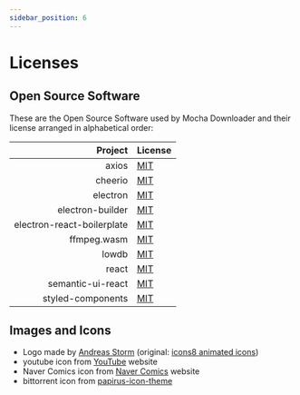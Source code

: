 ```yaml
---
sidebar_position: 6
---
```


# Licenses

## Open Source Software

These are the Open Source Software used by Mocha Downloader and their license arranged in alphabetical order:

|                    Project | License                                                                                           |
| -------------------------: | :------------------------------------------------------------------------------------------------ |
|                      axios | [MIT](https://github.com/axios/axios/blob/master/LICENSE)                                         |
|                    cheerio | [MIT](https://github.com/cheeriojs/cheerio/blob/main/LICENSE)                                     |
|                   electron | [MIT](https://github.com/electron/electron/blob/main/LICENSE)                                     |
|           electron-builder | [MIT](https://github.com/electron-userland/electron-builder/blob/master/LICENSE)                  |
| electron-react-boilerplate | [MIT](https://github.com/electron-react-boilerplate/electron-react-boilerplate/blob/main/LICENSE) |
|                ffmpeg.wasm | [MIT](https://github.com/ffmpegwasm/ffmpeg.wasm/blob/master/LICENSE)                              |
|                      lowdb | [MIT](https://github.com/typicode/lowdb/blob/main/LICENSE)                                        |
|                      react | [MIT](https://github.com/facebook/react/blob/main/LICENSE)                                        |
|          semantic-ui-react | [MIT](https://github.com/Semantic-Org/Semantic-UI-React/blob/master/LICENSE.md)                   |
|          styled-components | [MIT](https://github.com/styled-components/styled-components/blob/main/LICENSE)                   |

## Images and Icons

- Logo made by [Andreas Storm](https://codepen.io/avstorm/pen/RwNzPNN) (original: [icons8 animated icons](https://icons8.com/free-animated-icons/tea))
- youtube icon from [YouTube](https://youtube.com) website
- Naver Comics icon from [Naver Comics](https://comic.naver.com) website
- bittorrent icon from [papirus-icon-theme](https://github.com/PapirusDevelopmentTeam/papirus-icon-theme)
